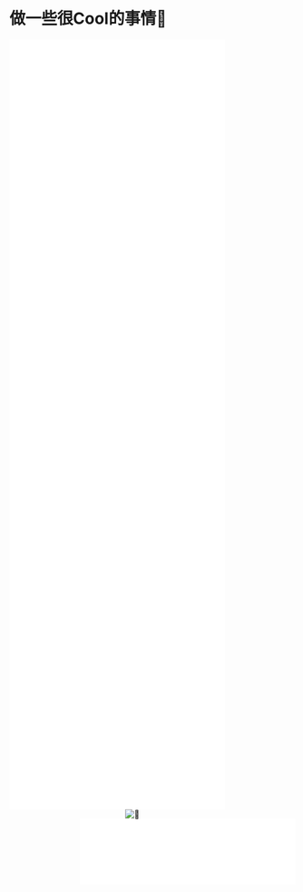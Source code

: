 # 做一些很Cool的事情🤳


<img align="left" width="380" alt="🦑" src="https://github.com/ormissia/ormissia/blob/master/metrics-left.svg">
<img align="right" width="300" alt="🦑" src="https://count.getloli.com/get/@ormissia?theme=gelbooru">
<img align="right" width="380" alt="🦑" src="https://github.com/ormissia/ormissia/blob/master/metrics-right.svg">

